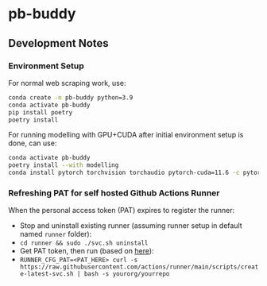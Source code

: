 # pb-buddy

## Development Notes

### Environment Setup

For normal web scraping work, use:

```bash
conda create -n pb-buddy python=3.9
conda activate pb-buddy
pip install poetry
poetry install
```

For running modelling with GPU+CUDA after initial environment setup is done, can use:

```bash
conda activate pb-buddy
poetry install --with modelling
conda install pytorch torchvision torchaudio pytorch-cuda=11.6 -c pytorch -c nvidia
```

### Refreshing PAT for self hosted Github Actions Runner

When the personal access token (PAT) expires to register the runner:

- Stop and uninstall existing runner (assuming runner setup in default named `runner` folder):
- `cd runner && sudo ./svc.sh uninstall`
- Get PAT token, then run (based on [here](https://github.com/actions/runner/blob/main/docs/automate.md#automate-configuring-self-hosted-runners)):
- `RUNNER_CFG_PAT=<PAT_HERE> curl -s https://raw.githubusercontent.com/actions/runner/main/scripts/create-latest-svc.sh | bash -s yourorg/yourrepo`

